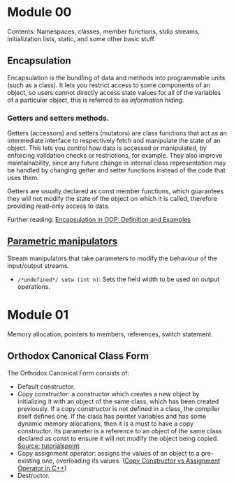 # Module 00
Contents: Namespaces, classes, member functions, stdio streams, initialization lists, static, and some other basic stuff.

## Encapsulation
Encapsulation is the bundling of data and methods into programmable units (such as a class). It lets you restrict access to some components of an object, so users cannot directly access state values for all of the variables of a particular object, this is referred to as *information hiding*.

### Getters and setters methods.
Getters (accessors) and setters (mutators) are class functions that act as an intermediate interface to respectively fetch and manipulate the state of an object. This lets you control *how* data is accessed or manipulated, by enforcing validation checks or restrictions, for example. They also improve maintainability, since any future change in internal class representation may be handled by changing getter and setter functions instead of the code that uses them.

Getters are usually declared as const member functions, which guarantees they will not modify the state of the object on which it is called, therefore providing read-only access to data.

Further reading: [Encapsulation in OOP: Definition and Examples](https://scoutapm.com/blog/what-is-encapsulation#h_93840447845461638888736229)

## [Parametric manipulators](https://cplusplus.com/reference/iomanip/)

Stream manipulators that take parameters to modify the behaviour of the input/output streams.
- `/*undefined*/ setw (int n)`: Sets the field width to be used on output operations.

# Module 01
Memory allocation, pointers to members, references, switch statement.

## Orthodox Canonical Class Form
The Orthodox Canonical Form consists of:
- Default constructor.
- Copy constructor: a constructor which creates a new object by initializing it with an object of the same class, which has been created previously. If a copy constructor is not defined in a class, the compiler itself defines one. If the class has pointer variables and has some dynamic memory allocations, then it is a must to have a copy constructor. Its parameter is a reference to an object of the same class declared as const to ensure it will not modify the object being copied. [Source: tutorialspoint](https://www.tutorialspoint.com/cplusplus/cpp_copy_constructor.htm)
- Copy assignment operator: assigns the values of an object to a pre-existing one, overloading its values. ([Copy Constructor vs Assignment Operator in C++](https://www.geeksforgeeks.org/copy-constructor-vs-assignment-operator-in-c/))
- Destructor.
